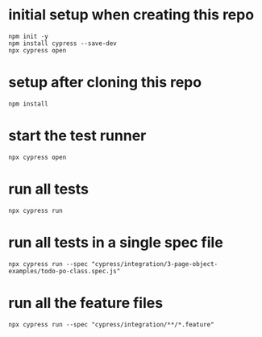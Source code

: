 # initial setup when creating this repo
```
npm init -y
npm install cypress --save-dev
npx cypress open
```

# setup after cloning this repo
```
npm install
```

# start the test runner 
```
npx cypress open
```

# run all tests
```
npx cypress run
```

# run all tests in a single spec file
```
npx cypress run --spec "cypress/integration/3-page-object-examples/todo-po-class.spec.js"
```

# run all the feature files
```
npx cypress run --spec "cypress/integration/**/*.feature"
```